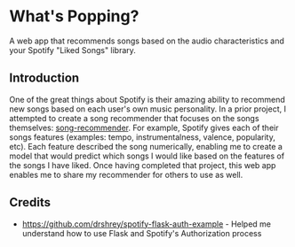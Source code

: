 # What's Popping?
A web app that recommends songs based on the audio characteristics and your Spotify "Liked Songs" library. 
## Introduction
One of the great things about Spotify is their amazing ability to recommend new songs based on each user's own music personality. In a prior project, I attempted to create a song recommender that focuses on the songs themselves: [song-recommender](https://github.com/isacmlee/song-recommender). For example, Spotify gives each of their songs features (examples: tempo, instrumentalness, valence, popularity, etc). Each feature described the song numerically, enabling me to create a model that would predict which songs I would like based on the features of the songs I have liked. Once having completed that project, this web app enables me to share my recommender for others to use as well.
## Credits
* https://github.com/drshrey/spotify-flask-auth-example - Helped me understand how to use Flask and Spotify's Authorization process
